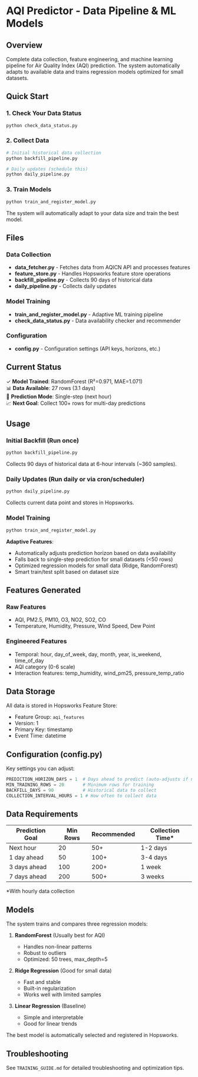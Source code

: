# AQI Predictor - Data Pipeline & ML Models

## Overview
Complete data collection, feature engineering, and machine learning pipeline for Air Quality Index (AQI) prediction. The system automatically adapts to available data and trains regression models optimized for small datasets.

## Quick Start

### 1. Check Your Data Status
```bash
python check_data_status.py
```

### 2. Collect Data
```bash
# Initial historical data collection
python backfill_pipeline.py

# Daily updates (schedule this)
python daily_pipeline.py
```

### 3. Train Models
```bash
python train_and_register_model.py
```
The system will automatically adapt to your data size and train the best model.

## Files

### Data Collection
- **data_fetcher.py** - Fetches data from AQICN API and processes features
- **feature_store.py** - Handles Hopsworks feature store operations
- **backfill_pipeline.py** - Collects 90 days of historical data
- **daily_pipeline.py** - Collects daily updates

### Model Training
- **train_and_register_model.py** - Adaptive ML training pipeline
- **check_data_status.py** - Data availability checker and recommender

### Configuration
- **config.py** - Configuration settings (API keys, horizons, etc.)

## Current Status

✓ **Model Trained**: RandomForest (R²=0.971, MAE=1.071)  
📊 **Data Available**: 27 rows (3.1 days)  
🎯 **Prediction Mode**: Single-step (next hour)  
📈 **Next Goal**: Collect 100+ rows for multi-day predictions

## Usage

### Initial Backfill (Run once)
```bash
python backfill_pipeline.py
```
Collects 90 days of historical data at 6-hour intervals (~360 samples).

### Daily Updates (Run daily or via cron/scheduler)
```bash
python daily_pipeline.py
```
Collects current data point and stores in Hopsworks.

### Model Training
```bash
python train_and_register_model.py
```

**Adaptive Features**:
- Automatically adjusts prediction horizon based on data availability
- Falls back to single-step prediction for small datasets (<50 rows)
- Optimized regression models for small data (Ridge, RandomForest)
- Smart train/test split based on dataset size

## Features Generated

### Raw Features
- AQI, PM2.5, PM10, O3, NO2, SO2, CO
- Temperature, Humidity, Pressure, Wind Speed, Dew Point

### Engineered Features
- Temporal: hour, day_of_week, day, month, year, is_weekend, time_of_day
- AQI category (0-6 scale)
- Interaction features: temp_humidity, wind_pm25, pressure_temp_ratio

## Data Storage
All data is stored in Hopsworks Feature Store:
- Feature Group: `aqi_features`
- Version: 1
- Primary Key: timestamp
- Event Time: datetime

## Configuration (config.py)

Key settings you can adjust:

```python
PREDICTION_HORIZON_DAYS = 1  # Days ahead to predict (auto-adjusts if needed)
MIN_TRAINING_ROWS = 20       # Minimum rows for training
BACKFILL_DAYS = 90           # Historical data to collect
COLLECTION_INTERVAL_HOURS = 1 # How often to collect data
```

## Data Requirements

| Prediction Goal | Min Rows | Recommended | Collection Time* |
|----------------|----------|-------------|-----------------|
| Next hour      | 20       | 50+         | 1-2 days        |
| 1 day ahead    | 50       | 100+        | 3-4 days        |
| 3 days ahead   | 100      | 200+        | 1 week          |
| 7 days ahead   | 200      | 500+        | 3 weeks         |

*With hourly data collection

## Models

The system trains and compares three regression models:

1. **RandomForest** (Usually best for AQI)
   - Handles non-linear patterns
   - Robust to outliers
   - Optimized: 50 trees, max_depth=5

2. **Ridge Regression** (Good for small data)
   - Fast and stable
   - Built-in regularization
   - Works well with limited samples

3. **Linear Regression** (Baseline)
   - Simple and interpretable
   - Good for linear trends

The best model is automatically selected and registered in Hopsworks.

## Troubleshooting

See `TRAINING_GUIDE.md` for detailed troubleshooting and optimization tips.
